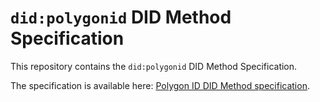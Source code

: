 # `did:polygonid` DID Method Specification

This repository contains the `did:polygonid` DID Method Specification.

The specification is available here:
[Polygon ID DID Method specification](did-polygonid-method.md).


